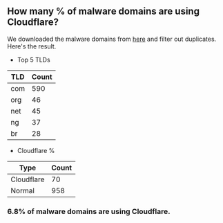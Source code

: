 ## How many % of malware domains are using Cloudflare?


We downloaded the malware domains from [here](https://urlhaus.abuse.ch) and filter out duplicates.
Here's the result.


[//]: # (start replacement)


- Top 5 TLDs

| TLD | Count |
| --- | --- |
| com | 590 |
| org | 46 |
| net | 45 |
| ng | 37 |
| br | 28 |


- Cloudflare %

| Type | Count |
| --- | --- |
| Cloudflare | 70 |
| Normal | 958 |


### 6.8% of malware domains are using Cloudflare.
